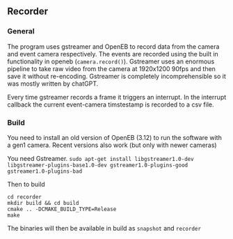 ## Recorder

### General
The program uses gstreamer and OpenEB to record data from the camera and event camera respectively. The events are recorded using the built in functionality in openeb (`camera.record()`). Gstreamer uses an enormous pipeline to take raw video from the camera at 1920x1200 90fps and then save it without re-encoding. Gstreamer is completely incomprehensible so it was mostly written by chatGPT.

Every time gstreamer records a frame it triggers an interrupt. In the interrupt callback the current event-camera timstestamp is recorded to a csv file.


### Build

You need to install an old version of OpenEB (3.12) to run the software with a gen1 camera. Recent versions also work (but only with newer cameras)

You need Gstreamer.
```sudo apt-get install libgstreamer1.0-dev libgstreamer-plugins-base1.0-dev gstreamer1.0-plugins-good gstreamer1.0-plugins-bad```

Then to build
```
cd recorder
mkdir build && cd build
cmake .. -DCMAKE_BUILD_TYPE=Release
make
```
The binaries will then be available in build as `snapshot` and `recorder`
